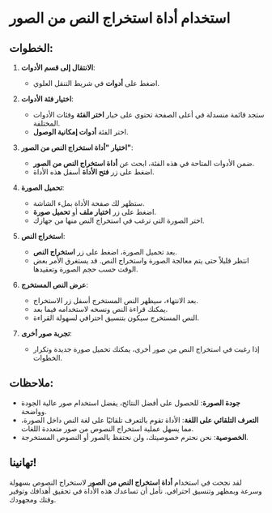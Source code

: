# استخدام أداة استخراج النص من الصور

## الخطوات:

1. **الانتقال إلى قسم الأدوات**:

   - اضغط على **أدوات** في شريط التنقل العلوي.

2. **اختيار فئة الأدوات**:

   - ستجد قائمة منسدلة في أعلى الصفحة تحتوي على خيار **اختر الفئة** وفئات الأدوات المختلفة.
   - اختر الفئة **أدوات إمكانية الوصول**.

3. **اختيار "أداة استخراج النص من الصور"**:

   - ضمن الأدوات المتاحة في هذه الفئة، ابحث عن **أداة استخراج النص من الصور**.
   - اضغط على زر **فتح الأداة** أسفل هذه الأداة.

4. **تحميل الصورة**:

   - ستظهر لك صفحة الأداة بملء الشاشة.
   - اضغط على زر **اختيار ملف** أو **تحميل صورة**.
   - اختر الصورة التي ترغب في استخراج النص منها من جهازك.

5. **استخراج النص**:

   - بعد تحميل الصورة، اضغط على زر **استخراج النص**.
   - انتظر قليلاً حتى يتم معالجة الصورة واستخراج النص. قد يستغرق الأمر بعض الوقت حسب حجم الصورة وتعقيدها.

6. **عرض النص المستخرج**:

   - بعد الانتهاء، سيظهر النص المستخرج أسفل زر الاستخراج.
   - يمكنك قراءة النص ونسخه لاستخدامه فيما بعد.
   - النص المستخرج سيكون بتنسيق احترافي لسهولة القراءة.

7. **تجربة صور أخرى**:

   - إذا رغبت في استخراج النص من صور أخرى، يمكنك تحميل صورة جديدة وتكرار الخطوات.

## ملاحظات:

- **جودة الصورة**: للحصول على أفضل النتائج، يفضل استخدام صور عالية الجودة وواضحة.
- **التعرف التلقائي على اللغة**: الأداة تقوم بالتعرف تلقائيًا على لغة النص داخل الصورة، مما يسهل عملية استخراج النصوص من صور متعددة اللغات.
- **الخصوصية**: نحن نحترم خصوصيتك، ولن نحتفظ بالصور أو النصوص المستخرجة.

## تهانينا!

لقد نجحت في استخدام **أداة استخراج النص من الصور** لاستخراج النصوص بسهولة وسرعة وبمظهر وتنسيق احترافي. نأمل أن تساعدك هذه الأداة في تحقيق أهدافك وتوفير وقتك ومجهودك.